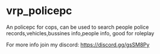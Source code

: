 # vrp_policepc

An policepc for cops, can be used to search people police records,vehicles,bussines info,people info, good for roleplay

For more info join my discord: https://discord.gg/gsSM8Py
